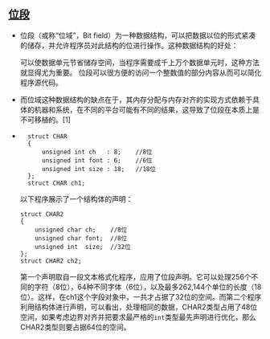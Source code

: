 ## [位段](https://www.wikiwand.com/zh-cn/%E4%BD%8D%E6%AE%B5)

- 位段（或称“位域”，Bit field）为一种数据结构，可以把数据以位的形式紧凑的储存，并允许程序员对此结构的位进行操作。这种数据结构的好处：

    可以使数据单元节省储存空间，当程序需要成千上万个数据单元时，这种方法就显得尤为重要。
    位段可以很方便的访问一个整数值的部分内容从而可以简化程序源代码。

- 而位域这种数据结构的缺点在于，其内存分配与内存对齐的实现方式依赖于具体的机器和系统，在不同的平台可能有不同的结果，这导致了位段在本质上是不可移植的。[1] 

- ```
    struct CHAR 
    {
        unsigned int ch   : 8;    //8位
        unsigned int font : 6;    //6位
        unsigned int size : 18;   //18位
    };
    struct CHAR ch1;
    ```

    以下程序展示了一个结构体的声明： 

    ```
    struct CHAR2 
    {
        unsigned char ch;    //8位
        unsigned char font;  //8位
        unsigned int  size;  //32位
    };
    struct CHAR2 ch2;
    ```

    第一个声明取自一段文本格式化程序，应用了位段声明。它可以处理256个不同的字符（8位），64种不同字体（6位），以及最多262,144个单位的长度（18位）。这样，在ch1这个字段对象中，一共才占据了32位的空间。而第二个程序利用结构体进行声明，可以看出，处理相同的数据，CHAR2类型占用了48位空间，如果考虑边界对齐并把要求最严格的`int`类型最先声明进行优化，那么CHAR2类型则要占据64位的空间。 